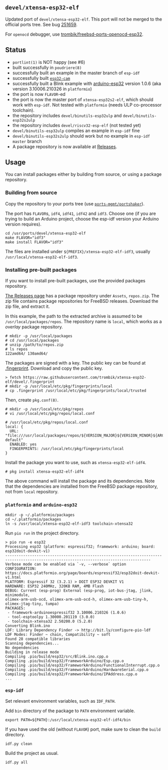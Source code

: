 ## `devel/xtensa-esp32-elf`

Updated port of `devel/xtensa-esp32-elf`. This port will not be merged to the
official ports tree. See bug [251659](https://bugs.freebsd.org/bugzilla/show_bug.cgi?id=251659).

For `openocd` debugger, use
[trombik/freebsd-ports-openocd-esp32](https://github.com/trombik/freebsd-ports-openocd-esp32).

## Status

* `portlint(1)` is NOT happy (see #6)
* built successfully in `poudriere(8)`
* successfully built an example in the master branch of `esp-idf`
* successfully built [`esp32-cam`](https://github.com/bkeevil/esp32-cam)
* successfully built a Blink example with [arduino-esp32](https://github.com/espressif/arduino-esp32)
  version 1.0.6 (aka version 3.10006.210326 in `platformio`)
* the port is now `FLAVOR`-ed
* the port is now the master port of `xtensa-esp32s2-elf`, which should work with
  `esp-idf`. Not tested with `platformio` (needs ULP co-processor toolchain).
* the repository includes `devel/binutils-esp32ulp` and `devel/binutils-esp32s2ulp`
* the repository includes `devel/riscv32-esp-elf` (not tested yet)
* `devel/binutils-esp32ulp` compiles an example in `esp-idf` fine
* `devel/binutils-esp32s2ulp` should work but no example in `esp-idf` `master`
  branch
* A package repository is now available at [Releases](../releases).

## Usage

You can install packages either by building from source, or using a package
repository.

### Building from source

Copy the repository to your ports tree (use [`ports-mgmt/portshaker`](https://www.freshports.org/ports-mgmt/portshaker/)).

The port has `FLAVOR`s, `idf4`, `idf41`, `idf42` and `idf3`. Choose one (if
you are trying to build an Arduino project, choose the esp-idf version your
Arduino version requires).

```console
cd /usr/ports/devel/xtensa-esp32-elf
make FLAVOR="idf3"
make install FLAVOR="idf3"
```

The files are installed under `${PREFIX}/xtensa-esp32-elf-idf3`, usually
`/usr/local/xtensa-esp32-elf-idf3`.

### Installing pre-built packages

If you want to install pre-built packages, use the provided packages
repository.

[The Releases page](../releases) has a package repository under `Assets`,
`repos.zip`. The zip  file contains package repositories for FreeBSD releases.
Download the zip file, and extract it.

In this example, the path to the extracted archive is assumed to be
`/usr/local/packages/repos`. The repository name is `local`, which works as a
_overlay_ package repository.

```console
# mkdir -p /usr/local/packages
# cd /usr/local/packages
# unzip /path/to/repos.zip
# ls repos
122amd64/ 130amd64/
```

The packages are signed with a key. The public key can be found at
[.fingerprint](.fingerprint).  Download and copy the public key.

```console
> fetch https://raw.githubusercontent.com/trombik/xtensa-esp32-elf/devel/.fingerprint
# mkdir -p /usr/local/etc/pkg/fingerprints/local
# cp .fingerprint /usr/local/etc/pkg/fingerprints/local/trusted
```

Then, create `pkg.conf(8)`.

```console
# mkdir -p /usr/local/etc/pkg/repos
# vi /usr/local/etc/pkg/repos/local.conf
```

```text
# /usr/local/etc/pkg/repos/local.conf
local: {
  URL: "file:///usr/local/packages/repos/${VERSION_MAJOR}${VERSION_MINOR}${ARCH}/${VERSION_MAJOR}${VERSION_MINOR}${ARCH}-default"
  ENABLED: yes
  FINGERPRINTS: /usr/local/etc/pkg/fingerprints/local
}
```

Install the package you want to use, such as `xtensa-esp32-elf-idf4`.

```console
# pkg install xtensa-esp32-elf-idf4
```

The above command will install the package and its dependencies. Note that
the dependencies are installed from the FreeBSD package repository, not from
`local` repository.

### `platformio` and `arduino-esp32`

```console
mkdir -p ~/.platformio/packages
cd ~/.platformio/packages
ln -s /usr/local/xtensa-esp32-elf-idf3 toolchain-xtensa32
```

Run `pio run` in the project directory.

```
> pio run -e esp32
Processing esp32 (platform: espressif32; framework: arduino; board:
esp32doit-devkit-v1)
---------------------------------------------------------------------------------------------------------------------------------------
Verbose mode can be enabled via `-v, --verbose` option
CONFIGURATION: https://docs.platformio.org/page/boards/espressif32/esp32doit-devkit-v1.html
PLATFORM: Espressif 32 (3.2.1) > DOIT ESP32 DEVKIT V1
HARDWARE: ESP32 240MHz, 320KB RAM, 4MB Flash
DEBUG: Current (esp-prog) External (esp-prog, iot-bus-jtag, jlink, minimodule,
olimex-arm-usb-ocd, olimex-arm-usb-ocd-h, olimex-arm-usb-tiny-h,
olimex-jtag-tiny, tumpa)
PACKAGES:
 - framework-arduinoespressif32 3.10006.210326 (1.0.6)
 - tool-esptoolpy 1.30000.201119 (3.0.0)
 - toolchain-xtensa32 2.50200.0 (5.2.0)
Converting Blink.ino
LDF: Library Dependency Finder -> http://bit.ly/configure-pio-ldf
LDF Modes: Finder ~ chain, Compatibility ~ soft
Found 28 compatible libraries
Scanning dependencies...
No dependencies
Building in release mode
Compiling .pio/build/esp32/src/Blink.ino.cpp.o
Compiling .pio/build/esp32/FrameworkArduino/Esp.cpp.o
Compiling .pio/build/esp32/FrameworkArduino/FunctionalInterrupt.cpp.o
Compiling .pio/build/esp32/FrameworkArduino/HardwareSerial.cpp.o
Compiling .pio/build/esp32/FrameworkArduino/IPAddress.cpp.o
...
```
### `esp-idf`

Set relevant environment variables, such as `IDF_PATH`.

Add `bin` directory of the package to `PATH` environment variable.

```console
export PATH=${PATH}:/usr/local/xtensa-esp32-elf-idf4/bin
```

If you have used the old (without `FLAVOR`) port, make sure to clean the
`build` directory.

```console
idf.py clean
```

Build the project as usual.

```console
idf.py all
```
